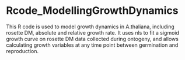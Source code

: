 # Rcode_ModellingGrowthDynamics
This R code is used to model growth dynamics in A.thaliana, including rosette DM, absolute and relative growth rate. 
It uses nls to fit a sigmoid growth curve on rosette DM data collected during ontogeny, and allows calculating growth variables at any time point between germination and reproduction.
